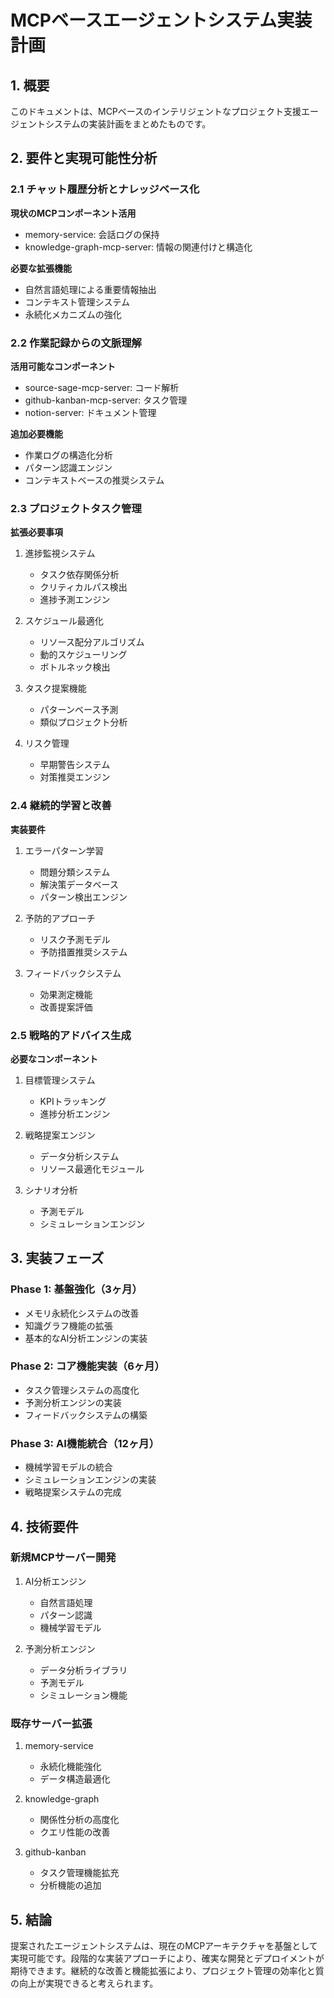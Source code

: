 # MCPベースエージェントシステム実装計画

## 1. 概要

このドキュメントは、MCPベースのインテリジェントなプロジェクト支援エージェントシステムの実装計画をまとめたものです。

## 2. 要件と実現可能性分析

### 2.1 チャット履歴分析とナレッジベース化

**現状のMCPコンポーネント活用**
- memory-service: 会話ログの保持
- knowledge-graph-mcp-server: 情報の関連付けと構造化

**必要な拡張機能**
- 自然言語処理による重要情報抽出
- コンテキスト管理システム
- 永続化メカニズムの強化

### 2.2 作業記録からの文脈理解

**活用可能なコンポーネント**
- source-sage-mcp-server: コード解析
- github-kanban-mcp-server: タスク管理
- notion-server: ドキュメント管理

**追加必要機能**
- 作業ログの構造化分析
- パターン認識エンジン
- コンテキストベースの推奨システム

### 2.3 プロジェクトタスク管理

**拡張必要事項**
1. 進捗監視システム
   - タスク依存関係分析
   - クリティカルパス検出
   - 進捗予測エンジン

2. スケジュール最適化
   - リソース配分アルゴリズム
   - 動的スケジューリング
   - ボトルネック検出

3. タスク提案機能
   - パターンベース予測
   - 類似プロジェクト分析

4. リスク管理
   - 早期警告システム
   - 対策推奨エンジン

### 2.4 継続的学習と改善

**実装要件**
1. エラーパターン学習
   - 問題分類システム
   - 解決策データベース
   - パターン検出エンジン

2. 予防的アプローチ
   - リスク予測モデル
   - 予防措置推奨システム

3. フィードバックシステム
   - 効果測定機能
   - 改善提案評価

### 2.5 戦略的アドバイス生成

**必要なコンポーネント**
1. 目標管理システム
   - KPIトラッキング
   - 進捗分析エンジン

2. 戦略提案エンジン
   - データ分析システム
   - リソース最適化モジュール

3. シナリオ分析
   - 予測モデル
   - シミュレーションエンジン

## 3. 実装フェーズ

### Phase 1: 基盤強化（3ヶ月）
- メモリ永続化システムの改善
- 知識グラフ機能の拡張
- 基本的なAI分析エンジンの実装

### Phase 2: コア機能実装（6ヶ月）
- タスク管理システムの高度化
- 予測分析エンジンの実装
- フィードバックシステムの構築

### Phase 3: AI機能統合（12ヶ月）
- 機械学習モデルの統合
- シミュレーションエンジンの実装
- 戦略提案システムの完成

## 4. 技術要件

### 新規MCPサーバー開発
1. AI分析エンジン
   - 自然言語処理
   - パターン認識
   - 機械学習モデル

2. 予測分析エンジン
   - データ分析ライブラリ
   - 予測モデル
   - シミュレーション機能

### 既存サーバー拡張
1. memory-service
   - 永続化機能強化
   - データ構造最適化

2. knowledge-graph
   - 関係性分析の高度化
   - クエリ性能の改善

3. github-kanban
   - タスク管理機能拡充
   - 分析機能の追加

## 5. 結論

提案されたエージェントシステムは、現在のMCPアーキテクチャを基盤として実現可能です。段階的な実装アプローチにより、確実な開発とデプロイメントが期待できます。継続的な改善と機能拡張により、プロジェクト管理の効率化と質の向上が実現できると考えられます。
